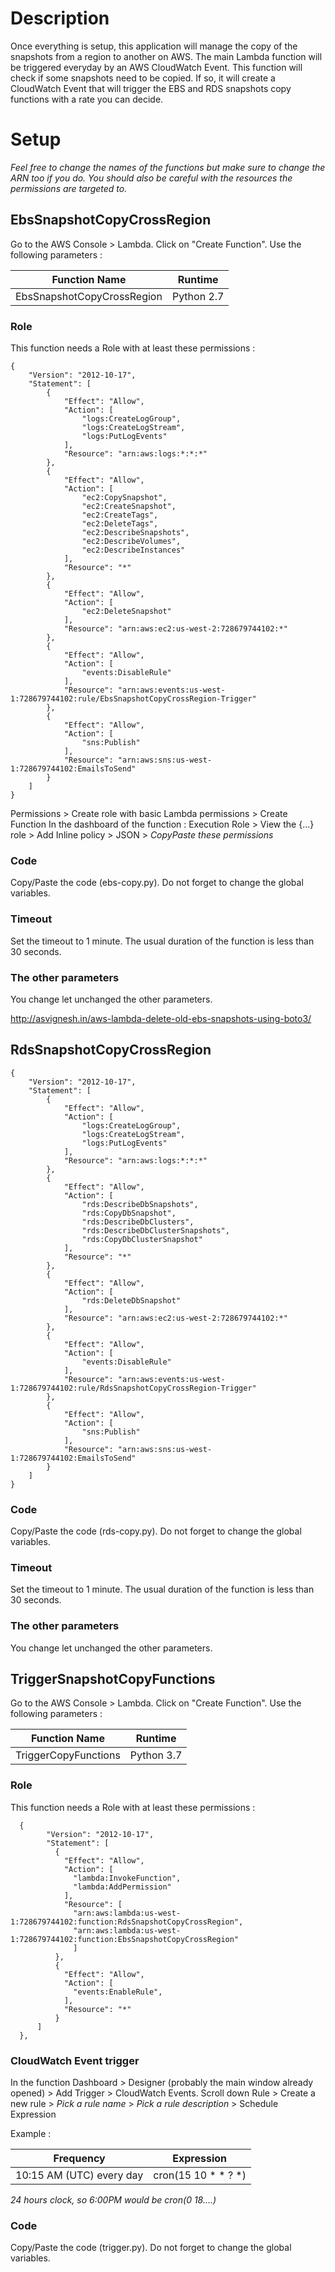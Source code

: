 # Description

Once everything is setup, this application will manage the copy of the snapshots from a region to another on AWS.
The main Lambda function will be triggered everyday by an AWS CloudWatch Event. This function will check if some snapshots need to be copied. 
If so, it will create a CloudWatch Event that will trigger the EBS and RDS snapshots copy functions with a rate you can decide. 

# Setup
 
*Feel free to change the names of the functions but make sure to change the ARN too if you do. You should also be careful with the resources the permissions are targeted to.*

## EbsSnapshotCopyCrossRegion

Go to the AWS Console > Lambda.
Click on "Create Function". Use the following parameters :

Function Name   |  Runtime
--------------------|-------------
EbsSnapshotCopyCrossRegion | Python 2.7

### Role

This function needs a Role with at least these permissions :

```
{
    "Version": "2012-10-17",
    "Statement": [
        {
            "Effect": "Allow",
            "Action": [
                "logs:CreateLogGroup",
                "logs:CreateLogStream",
                "logs:PutLogEvents"
            ],
            "Resource": "arn:aws:logs:*:*:*"
        },
        {
            "Effect": "Allow",
            "Action": [
                "ec2:CopySnapshot",
                "ec2:CreateSnapshot",
                "ec2:CreateTags",
                "ec2:DeleteTags",
                "ec2:DescribeSnapshots",
                "ec2:DescribeVolumes",
                "ec2:DescribeInstances"
            ],
            "Resource": "*"
        },
        {
            "Effect": "Allow",
            "Action": [
                "ec2:DeleteSnapshot"
            ],
            "Resource": "arn:aws:ec2:us-west-2:728679744102:*"
        },
        {
            "Effect": "Allow",
            "Action": [
                "events:DisableRule"
            ],
            "Resource": "arn:aws:events:us-west-1:728679744102:rule/EbsSnapshotCopyCrossRegion-Trigger"
        },
        {
            "Effect": "Allow",
            "Action": [
                "sns:Publish"
            ],
            "Resource": "arn:aws:sns:us-west-1:728679744102:EmailsToSend"
        }
    ]
}
```

Permissions > Create role with basic Lambda permissions > Create Function
In the dashboard of the function : Execution Role > View the {...} role > Add Inline policy > JSON > *CopyPaste these permissions*

### Code

Copy/Paste the code (ebs-copy.py). Do not forget to change the global variables.

### Timeout

Set the timeout to 1 minute. The usual duration of the function is less than 30 seconds.

### The other parameters

You change let unchanged the other parameters.

http://asvignesh.in/aws-lambda-delete-old-ebs-snapshots-using-boto3/

## RdsSnapshotCopyCrossRegion

```
{
    "Version": "2012-10-17",
    "Statement": [
        {
            "Effect": "Allow",
            "Action": [
                "logs:CreateLogGroup",
                "logs:CreateLogStream",
                "logs:PutLogEvents"
            ],
            "Resource": "arn:aws:logs:*:*:*"
        },
        {
            "Effect": "Allow",
            "Action": [
                "rds:DescribeDbSnapshots",
                "rds:CopyDbSnapshot",
                "rds:DescribeDbClusters",
                "rds:DescribeDbClusterSnapshots",
                "rds:CopyDbClusterSnapshot"
            ],
            "Resource": "*"
        },
        {
            "Effect": "Allow",
            "Action": [
                "rds:DeleteDbSnapshot"
            ],
            "Resource": "arn:aws:ec2:us-west-2:728679744102:*"
        },
        {
            "Effect": "Allow",
            "Action": [
                "events:DisableRule"
            ],
            "Resource": "arn:aws:events:us-west-1:728679744102:rule/RdsSnapshotCopyCrossRegion-Trigger"
        },
        {
            "Effect": "Allow",
            "Action": [
                "sns:Publish"
            ],
            "Resource": "arn:aws:sns:us-west-1:728679744102:EmailsToSend"
        }
    ]
}
```

### Code

Copy/Paste the code (rds-copy.py). Do not forget to change the global variables.

### Timeout

Set the timeout to 1 minute. The usual duration of the function is less than 30 seconds.

### The other parameters

You change let unchanged the other parameters.

## TriggerSnapshotCopyFunctions

Go to the AWS Console > Lambda.
Click on "Create Function". Use the following parameters :

Function Name   |  Runtime
--------------------|-------------
TriggerCopyFunctions | Python 3.7

### Role

This function needs a Role with at least these permissions :

```
  {
        "Version": "2012-10-17",
        "Statement": [
          {
            "Effect": "Allow",
            "Action": [
              "lambda:InvokeFunction",
              "lambda:AddPermission"
            ],
            "Resource": [
              "arn:aws:lambda:us-west-1:728679744102:function:RdsSnapshotCopyCrossRegion",
              "arn:aws:lambda:us-west-1:728679744102:function:EbsSnapshotCopyCrossRegion"
              ]
          },
          {
            "Effect": "Allow",
            "Action": [
              "events:EnableRule",
            ],
            "Resource": "*"
          }
      ]
  },
```

### CloudWatch Event trigger

In the function Dashboard > Designer (probably the main window already opened) > Add Trigger > CloudWatch Events.
Scroll down Rule > Create a new rule > *Pick a rule name* > *Pick a rule description* > Schedule Expression

Example : 

Frequency | Expression
----------|------------
10:15 AM (UTC) every day | cron(15 10 \* \* ? \*)

*24 hours clock, so 6:00PM would be cron(0 18....)*

### Code

Copy/Paste the code (trigger.py). Do not forget to change the global variables.






